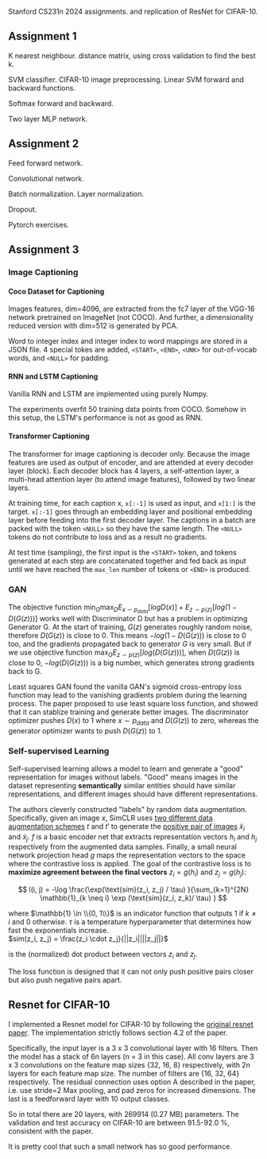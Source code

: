 
Stanford CS231n 2024 assignments. and replication of ResNet for CIFAR-10.

## Assignment 1

K nearest neighbour. distance matrix, using cross validation to find the best k.

SVM classifier. CIFAR-10 image preprocessing. Linear SVM forward and backward functions. 

Softmax forward and backward.

Two layer MLP network.

## Assignment 2

Feed forward network. 

Convolutional network.

Batch normalization. Layer normalization. 

Dropout.

Pytorch exercises. 

## Assignment 3

### Image Captioning
#### Coco Dataset for Captioning

Images features, dim=4096, are extracted from the fc7 layer of the VGG-16 network pretrained on ImageNet (not COCO).
And further, a dimensionality reduced version with dim=512 is generated by PCA.

Word to integer index and integer index to word mappings are stored in a JSON file.
4 special tokes are added, `<START>`, `<END>`, `<UNK>` for out-of-vocab words, and `<NULL>` for padding.


#### RNN and LSTM Captioning

Vanilla RNN and LSTM are implemented using purely Numpy.

The experiments overfit 50 training data points from COCO. Somehow in this setup, the LSTM's performance is not as good as RNN.


#### Transformer Captioning

The transformer for image captioning is decoder only. Because the image features are used as output of encoder, and are attended at every decoder layer (block).
Each decoder block has 4 layers, a self-attention layer, a multi-head attention layer (to attend image features), followed by two linear layers. 

At training time, for each caption x, `x[:-1]` is used as input, and `x[1:]` is the target. `x[:-1]` goes through an embedding layer and positional embedding layer before feeding into the first decoder layer.
The captions in a batch are packed with the token `<NULL>` so they have the same length. The `<NULL>` tokens do not contribute to loss and as a result no gradients.

At test time (sampling), the first input is the `<START>` token, and tokens generated at each step are concatenated together and fed back as input until we have reached the `max_len` number of tokens or `<END>` is produced. 

### GAN

The objective function $\displaystyle \min_G \max_D E_{x \sim p_{data}}[logD(x)] + E_{z \sim p(z)}[log(1 - D(G(z)))]$ 
works well with Discriminator D but has a problem in optimizing Generator G.
At the start of training, $G(z)$ generates roughly random noise, therefore $D(G(z))$ is close to 0. This means  $-log(1 - D(G(z)))$ is close to 0 too, and the gradients propagated back to generator $G$ is very small.
But if we use objective function  $\displaystyle \max_GE_{z \sim p(z)}[log(D(G(z)))]$, when $D(G(z))$ is close to 0, $-log(D(G(z)))$ is a big number, which generates strong gradients back to G.

Least squares GAN found the vanilla GAN's sigmoid cross-entropy loss function may lead to the vanishing gradients problem during the learning process. The paper proposed to use least square loss function, and showed that it can stablize training and generate better images. The discriminator optimizer pushes $D(x)$ to 1 where $x \sim p_{data}$ and $D(G(z))$ to zero, whereas the generator optimizer wants to push $D(G(z))$ to 1.

### Self-supervised Learning

Self-supervised learning allows a model to learn and generate a "good" representation for images without labels. "Good" means images in the dataset representing **semantically** similar entities should have similar representations, and different images should have different representations.

The authors cleverly constructed "labels" by random data augmentation. Specifically, given an image $x$, SimCLR uses <ins>two different data augmentation schemes</ins> $t$ and $t'$ to generate the <ins>positive pair of images</ins> $\tilde{x}_i$ and $\tilde{x}_j$. $f$ is a basic encoder net that extracts representation vectors $h_i$ and $h_j$ respectively from the augmented data samples. Finally, a small neural network projection head $g$ maps the representation vectors to the space where the contrastive loss is applied. The goal of the contrastive loss is to **maximize agreement between the final vectors** $z_i = g(h_i)$ and $z_j = g(h_j)$:

$$
l(i, j) = -\log \frac{\exp(\text{sim}(z_i, z_j) / \tau) }{\sum_{k=1}^{2N} \mathbb{1}_{k \neq i} \exp (\text{sim}(z_i, z_k)/ \tau) }
$$

where $\mathbb{1} \in \\{0, 1\\}$ is an indicator function that outputs 1 if $k\neq i$ and 0 otherwise. $\tau$ is a temperature hyperparameter that determines how fast the exponentials increase.   
$sim(z_i, z_j) = \frac{z_i \cdot z_j}{||z_i||||z_j||}$ 

is the (normalized) dot product between vectors $z_i$ and $z_j$.  
  
The loss function is designed that it can not only push positive pairs closer but also push negative pairs apart.

## Resnet for CIFAR-10

I implemented a Resnet model for CIFAR-10 by following the [original resnet paper](https://arxiv.org/abs/1512.03385). The implementation strictly follows section 4.2 of the paper. 

Specifically, the input layer is a 3 x 3 convolutional layer with 16 filters. Then the model has a stack of 6n layers (n = 3 in this case). All conv layers are 3 x 3 convolutions on the feature map sizes {32, 16, 8} respectively, with 2n layers for each feature map size. The number of filters are {16, 32, 64} respectively. 
The residual connection uses option A described in the paper, i.e. use stride=2 Max pooling, and pad zeros for increased dimensions.
The last is a feedforward layer with 10 output classes.

So in total there are 20 layers, with 269914 (0.27 MB) parameters.
The validation and test accuracy on CIFAR-10 are between 91.5-92.0 %, consistent with the paper.

It is pretty cool that such a small network has so good performance.
